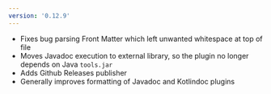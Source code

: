 ```yaml
---
version: '0.12.9'
---
```


- Fixes bug parsing Front Matter which left unwanted whitespace at top of file
- Moves Javadoc execution to external library, so the plugin no longer depends on Java `tools.jar`
- Adds Github Releases publisher
- Generally improves formatting of Javadoc and Kotlindoc plugins